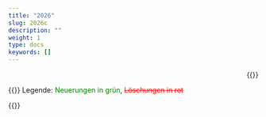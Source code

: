 ```yaml
---
title: "2026"
slug: 2026c
description: ""
weight: 1
type: docs
keywords: []
---
```

<p style="text-align: right;">{{<printButton>}}

  
{{<markdown>}}
  Legende: <font color="green">Neuerungen in grün</font>, <font color="red">~~Löschungen in rot~~</font>
  
{{</markdown>}}

